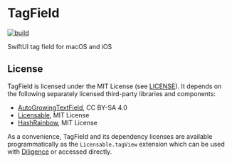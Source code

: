 # TagField

[![build](https://github.com/jbmorley/TagField/actions/workflows/build.yaml/badge.svg)](https://github.com/jbmorley/TagField/actions/workflows/build.yaml)

SwiftUI tag field for macOS and iOS

## License

TagField is licensed under the MIT License (see [LICENSE](LICENSE)). It depends on the following separately licensed third-party libraries and components:

- [AutoGrowingTextField](https://christiantietze.de/posts/2020/02/auto-growing-nstextfield/), CC BY-SA 4.0
- [Licensable](https://github.com/inseven/licensable), MIT License
- [HashRainbow](https://github.com/saramah/HashRainbow), MIT License

As a convenience, TagField and its dependency licenses are available programmatically as the `Licensable.tagView` extension which can be used with [Diligence](https://github.com/inseven/diligence) or accessed directly.
